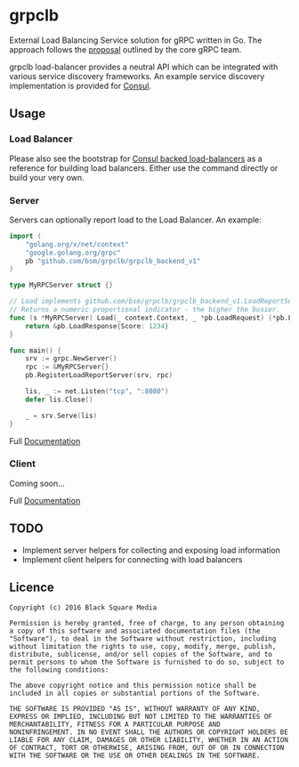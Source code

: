 # grpclb

External Load Balancing Service solution for gRPC written in Go. The approach follows the
[proposal](https://github.com/grpc/grpc/blob/master/doc/load-balancing.md) outlined by the
core gRPC team.

grpclb load-balancer provides a neutral API which can be integrated with various service discovery
frameworks. An example service discovery implementation is provided for [Consul](discovery/consul/).

## Usage

### Load Balancer

Please also see the bootstrap for [Consul backed load-balancers](cmd/grpc-lb-consul/main.go)
as a reference for building load balancers. Either use the command directly or build your very own.

### Server

Servers can optionally report load to the Load Balancer. An example:

```go
import (
	"golang.org/x/net/context"
	"google.golang.org/grpc"
	pb "github.com/bsm/grpclb/grpclb_backend_v1"
)

type MyRPCServer struct {}

// Load implements github.com/bsm/grpclb/grpclb_backend_v1.LoadReportServer
// Returns a numeric proportional indicator - the higher the busier.
func (s *MyRPCServer) Load(_ context.Context, _ *pb.LoadRequest) (*pb.LoadResponse, error) {
	return &pb.LoadResponse{Score: 1234}
}

func main() {
	srv := grpc.NewServer()
	rpc := &MyRPCServer{}
	pb.RegisterLoadReportServer(srv, rpc)

	lis, _ := net.Listen("tcp", ":8080")
	defer lis.Close()

	_ = srv.Serve(lis)
}
```

Full [Documentation](https://godoc.org/github.com/bsm/grpclb/grpclb_backend_v1#LoadReportServer)

### Client

Coming soon...

Full [Documentation](https://godoc.org/github.com/bsm/grpclb/grpclb_balancer_v1#LoadBalancerClient)

## TODO

* Implement server helpers for collecting and exposing load information
* Implement client helpers for connecting with load balancers

## Licence

```
Copyright (c) 2016 Black Square Media

Permission is hereby granted, free of charge, to any person obtaining
a copy of this software and associated documentation files (the
"Software"), to deal in the Software without restriction, including
without limitation the rights to use, copy, modify, merge, publish,
distribute, sublicense, and/or sell copies of the Software, and to
permit persons to whom the Software is furnished to do so, subject to
the following conditions:

The above copyright notice and this permission notice shall be
included in all copies or substantial portions of the Software.

THE SOFTWARE IS PROVIDED "AS IS", WITHOUT WARRANTY OF ANY KIND,
EXPRESS OR IMPLIED, INCLUDING BUT NOT LIMITED TO THE WARRANTIES OF
MERCHANTABILITY, FITNESS FOR A PARTICULAR PURPOSE AND
NONINFRINGEMENT. IN NO EVENT SHALL THE AUTHORS OR COPYRIGHT HOLDERS BE
LIABLE FOR ANY CLAIM, DAMAGES OR OTHER LIABILITY, WHETHER IN AN ACTION
OF CONTRACT, TORT OR OTHERWISE, ARISING FROM, OUT OF OR IN CONNECTION
WITH THE SOFTWARE OR THE USE OR OTHER DEALINGS IN THE SOFTWARE.
```
